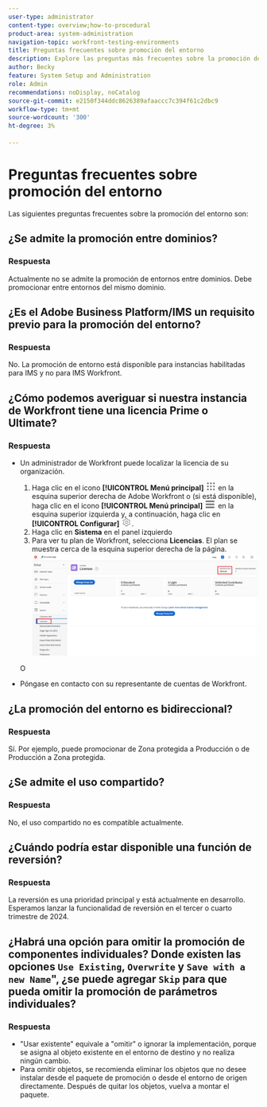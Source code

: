 ```yaml
---
user-type: administrator
content-type: overview;how-to-procedural
product-area: system-administration
navigation-topic: workfront-testing-environments
title: Preguntas frecuentes sobre promoción del entorno
description: Explore las preguntas más frecuentes sobre la promoción del entorno de Workfront.
author: Becky
feature: System Setup and Administration
role: Admin
recommendations: noDisplay, noCatalog
source-git-commit: e2150f344ddc8626389afaaccc7c394f61c2dbc9
workflow-type: tm+mt
source-wordcount: '300'
ht-degree: 3%

---
```


# Preguntas frecuentes sobre promoción del entorno

Las siguientes preguntas frecuentes sobre la promoción del entorno son:

## ¿Se admite la promoción entre dominios?

### Respuesta

Actualmente no se admite la promoción de entornos entre dominios. Debe promocionar entre entornos del mismo dominio.

## ¿Es el Adobe Business Platform/IMS un requisito previo para la promoción del entorno?

### Respuesta

No. La promoción de entorno está disponible para instancias habilitadas para IMS y no para IMS Workfront.

## ¿Cómo podemos averiguar si nuestra instancia de Workfront tiene una licencia Prime o Ultimate?

### Respuesta

* Un administrador de Workfront puede localizar la licencia de su organización.

   1. Haga clic en el icono **[!UICONTROL Menú principal]** ![Menú principal](/help/_includes/assets/main-menu-icon.png) en la esquina superior derecha de Adobe Workfront o (si está disponible), haga clic en el icono **[!UICONTROL Menú principal]** ![Menú principal](/help/_includes/assets/main-menu-icon-left-nav.png) en la esquina superior izquierda y, a continuación, haga clic en **[!UICONTROL Configurar]** ![Icono de configuración](/help/_includes/assets/gear-icon-setup.png).
   1. Haga clic en **Sistema** en el panel izquierdo
   1. Para ver tu plan de Workfront, selecciona **Licencias**.
El plan se muestra cerca de la esquina superior derecha de la página.
      ![](assets/locate-plan.png)

  O
* Póngase en contacto con su representante de cuentas de Workfront.

## ¿La promoción del entorno es bidireccional?

### Respuesta

Sí. Por ejemplo, puede promocionar de Zona protegida a Producción o de Producción a Zona protegida.

## ¿Se admite el uso compartido?

### Respuesta

No, el uso compartido no es compatible actualmente.

## ¿Cuándo podría estar disponible una función de reversión?

### Respuesta

La reversión es una prioridad principal y está actualmente en desarrollo. Esperamos lanzar la funcionalidad de reversión en el tercer o cuarto trimestre de 2024.

## ¿Habrá una opción para omitir la promoción de componentes individuales? Donde existen las opciones `Use Existing`, `Overwrite` y `Save with a new Name`&quot;, ¿se puede agregar `Skip` para que pueda omitir la promoción de parámetros individuales?

### Respuesta


* &quot;Usar existente&quot; equivale a &quot;omitir&quot; o ignorar la implementación, porque se asigna al objeto existente en el entorno de destino y no realiza ningún cambio.
* Para omitir objetos, se recomienda eliminar
los objetos que no desee instalar desde el paquete de promoción o desde el entorno de origen directamente. Después de quitar los objetos, vuelva a montar el paquete.

